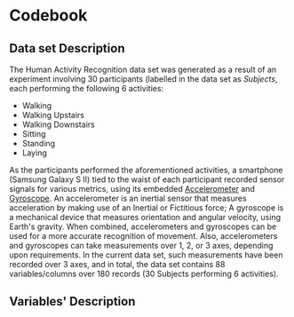 Codebook
====================================================

## Data set Description ##

The Human Activity Recognition data set was generated as a result of an experiment involving 30 participants (labelled in the data set as *Subjects*, each performing the following 6 activities:
- Walking
- Walking Upstairs
- Walking Downstairs
- Sitting
- Standing
- Laying

As the participants performed the aforementioned activities, a smartphone (Samsung Galaxy S II) tied to the waist of each participant recorded sensor signals for various metrics, using its embedded [Accelerometer](http://en.wikipedia.org/wiki/Accelerometer) and [Gyroscope](http://en.wikipedia.org/wiki/Gyroscope). An accelerometer is an inertial sensor that measures acceleration by making use of an Inertial or Fictitious force; A gyroscope is a mechanical device that measures orientation and angular velocity, using Earth's gravity. When combined, accelerometers and gyroscopes can be used for a more accurate recognition of movement. Also, accelerometers and gyroscopes can take measurements over 1, 2, or 3 axes, depending upon requirements. 
In the current data set, such measurements have been recorded over 3 axes, and in total, the data set contains 88 variables/columns over 180 records (30 Subjects performing 6 activities).


## Variables' Description ##

